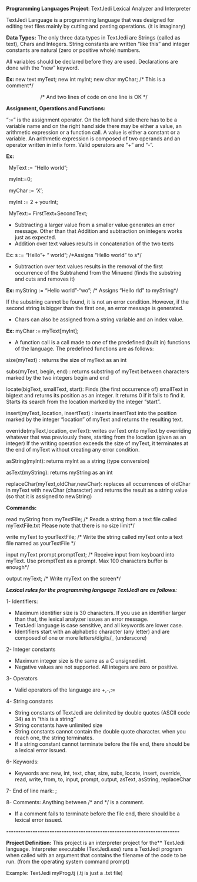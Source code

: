 **Programming Languages Project**: TextJedi Lexical Analyzer and Interpreter

TextJedi Language is a programming language that was designed for editing text files mainly by cutting and pasting operations. (it is imaginary)

**Data Types:** The only three data types in TextJedi are Strings (called as text), Chars and Integers. String constants are written “like this” and integer constants are natural (zero or positive whole) numbers.

All variables should be declared before they are used. Declarations are done with the “new” keyword.

**Ex:**  new text myText;  new int myInt;  new char myChar; /\* This is a comment\*/

`			  `/\* And two lines of code on one line is OK \*/

**Assignment, Operations and Functions:**

“:=” is the assignment operator. On the left hand side there has to be a variable name and on the right hand side there may be either a value, an arithmetic expression or a function call. A value is either a constant or a variable. An arithmetic expression is composed of two operands and an operator written in infix form. Valid operators are “+” and   “-”.

**Ex:** 

` `MyText := “Hello world”;

` `myInt:=0;

` `myChar := ‘X’;

` `myInt := 2 + yourInt;

` `MyText:= FirstText+SecondText;

- Subtracting a larger value from a smaller value generates an error message. Other than that Addition and subtraction on integers works just as expected.
- Addition over text values results in concatenation of the two texts

Ex:  s := “Hello”+ “ world”; /\*Assigns “Hello world” to s\*/

- Subtraction over text values results in the removal of the first occurrence of the Subtrahend from the Minuend (finds the substring and cuts and removes it)

**Ex:**  myString := “Hello world”-“wo”;  /\* Assigns “Hello rld” to myString\*/

If the substring cannot be found, it is not an error condition. However, if the second string is bigger than the first one, an error message is generated.

- Chars can also be assigned from a string variable and an index value.

**Ex:**  myChar := myText[myInt];



- A function call is a call made to one of the predefined (built in) functions of the language. The predefined functions are as follows:

size(myText) : returns the size of myText as an int

subs(myText, begin, end) : returns substring of myText between characters marked by the two integers begin and end

locate(bigText, smallText, start): Finds (the first occurrence of)  smallText in bigtext and returns its position as an integer. It returns 0 if it fails to find it. Starts its search from the location marked by the integer “start”.

insert(myText, location, insertText) : inserts insertText into the position marked by the integer “location”  of myText and returns the resulting text.

override(myText,location, ovrText): writes ovrText onto myText by overriding whatever that was previously there, starting from the location (given as an integer) If the writing operation exceeds the size of myText, it terminates at the end of myText without creating any error condition.

asString(myInt): returns myInt as a string (type conversion)

asText(myString): returns myString as an int

<a name="_hlk140096407"></a>replaceChar(myText,oldChar,newChar): replaces all occurrences of oldChar in myText with newChar (character) and returns the result as a string value (so that it is assigned to newString)



**Commands:**

read myString from myTextFile; /\* Reads a string from a text file called myTextFile.txt Please note that there is no size limit\*/

write myText to yourTextFile;  /\* Write the string called myText onto a text file named as yourTextFile \*/

input myText prompt promptText; /\* Receive input from keyboard into myText. Use promptText as a prompt. Max 100 characters buffer is enough\*/

output myText;  /\* Write myText on the screen\*/

***Lexical rules for the programming language TextJedi  are as follows:***

1- Identifiers: 

- Maximum identifier size is 30 characters. If you use an identifier larger than that, the lexical analyzer issues an error message.
- TextJedi language is case sensitive, and all keywords are lower case.
- Identifiers start with an alphabetic character (any letter) and are composed of one or more letters/digits/\_ (underscore)


2- Integer constants

- Maximum integer size is the same as a C unsigned int.
- Negative values are not supported. All integers are zero or positive.

3- Operators

- Valid operators of the language are +,-,:=

4- String constants

- String constants of TextJedi are delimited by double quotes (ASCII code 34) as in “this is a string”
- String constants have unlimited size
- String constants cannot contain the double quote character. when you reach one, the string terminates.
- If a string constant cannot terminate before the file end, there should be a lexical error issued.

6- Keywords:

- Keywords are: new, int, text, char, size, subs, locate, insert, override, read, write, from, to, input, prompt, output, asText, asString, replaceChar

7- End of line mark:  ;

8- Comments: Anything between /\* and \*/ is a comment.

- If a comment fails to terminate before the file end, there should be a lexical error issued.

**------------------------------------------------------------------------**

**Project Definition:** This project is an interpreter project for the** TextJedi language. Interpreter executable (TextJedi.exe) runs a TextJedi program when called with an argument that contains the filename of the code to be run. (from the operating system command prompt)

Example: TextJedi myProg.tj		(.tj is just a .txt file)

